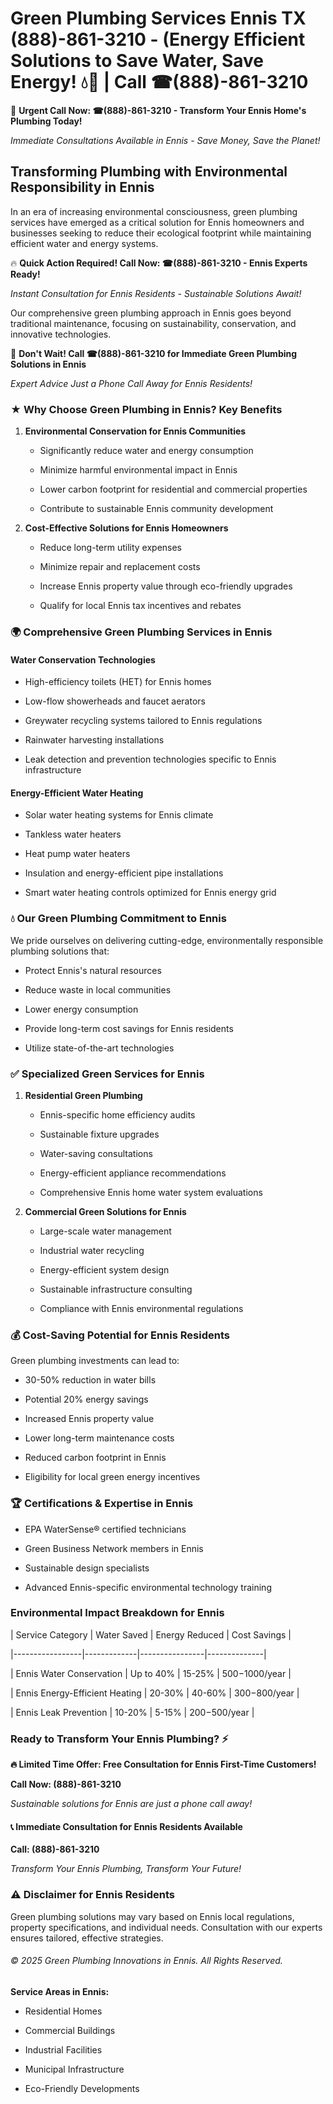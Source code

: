 # Green Plumbing Services Ennis TX (888)-861-3210 - (Energy Efficient Solutions to Save Water, Save Energy! 💧🌿 | Call ☎(888)-861-3210

🚨 **Urgent Call Now: ☎(888)-861-3210 - Transform Your Ennis Home's Plumbing Today!**
*Immediate Consultations Available in Ennis - Save Money, Save the Planet!*

## Transforming Plumbing with Environmental Responsibility in Ennis

In an era of increasing environmental consciousness, green plumbing services have emerged as a critical solution for Ennis homeowners and businesses seeking to reduce their ecological footprint while maintaining efficient water and energy systems. 

🔥 **Quick Action Required! Call Now: ☎(888)-861-3210 - Ennis Experts Ready!**
*Instant Consultation for Ennis Residents - Sustainable Solutions Await!*

Our comprehensive green plumbing approach in Ennis goes beyond traditional maintenance, focusing on sustainability, conservation, and innovative technologies.

🚨 **Don't Wait! Call ☎(888)-861-3210 for Immediate Green Plumbing Solutions in Ennis**
*Expert Advice Just a Phone Call Away for Ennis Residents!*

### ★ Why Choose Green Plumbing in Ennis? Key Benefits

1. **Environmental Conservation for Ennis Communities** 
   - Significantly reduce water and energy consumption
   - Minimize harmful environmental impact in Ennis
   - Lower carbon footprint for residential and commercial properties
   - Contribute to sustainable Ennis community development

2. **Cost-Effective Solutions for Ennis Homeowners** 
   - Reduce long-term utility expenses
   - Minimize repair and replacement costs
   - Increase Ennis property value through eco-friendly upgrades
   - Qualify for local Ennis tax incentives and rebates

### 🌍 Comprehensive Green Plumbing Services in Ennis

#### Water Conservation Technologies
- High-efficiency toilets (HET) for Ennis homes
- Low-flow showerheads and faucet aerators
- Greywater recycling systems tailored to Ennis regulations
- Rainwater harvesting installations
- Leak detection and prevention technologies specific to Ennis infrastructure

#### Energy-Efficient Water Heating
- Solar water heating systems for Ennis climate
- Tankless water heaters
- Heat pump water heaters
- Insulation and energy-efficient pipe installations
- Smart water heating controls optimized for Ennis energy grid

### 💧 Our Green Plumbing Commitment to Ennis

We pride ourselves on delivering cutting-edge, environmentally responsible plumbing solutions that:
- Protect Ennis's natural resources
- Reduce waste in local communities
- Lower energy consumption
- Provide long-term cost savings for Ennis residents
- Utilize state-of-the-art technologies

### ✅ Specialized Green Services for Ennis

1. **Residential Green Plumbing**
   - Ennis-specific home efficiency audits
   - Sustainable fixture upgrades
   - Water-saving consultations
   - Energy-efficient appliance recommendations
   - Comprehensive Ennis home water system evaluations

2. **Commercial Green Solutions for Ennis**
   - Large-scale water management
   - Industrial water recycling
   - Energy-efficient system design
   - Sustainable infrastructure consulting
   - Compliance with Ennis environmental regulations

### 💰 Cost-Saving Potential for Ennis Residents

Green plumbing investments can lead to:
- 30-50% reduction in water bills
- Potential 20% energy savings
- Increased Ennis property value
- Lower long-term maintenance costs
- Reduced carbon footprint in Ennis
- Eligibility for local green energy incentives

### 🏆 Certifications & Expertise in Ennis

- EPA WaterSense® certified technicians
- Green Business Network members in Ennis
- Sustainable design specialists
- Advanced Ennis-specific environmental technology training

### Environmental Impact Breakdown for Ennis

| Service Category | Water Saved | Energy Reduced | Cost Savings |
|-----------------|-------------|----------------|--------------|
| Ennis Water Conservation | Up to 40% | 15-25% | $500-$1000/year |
| Ennis Energy-Efficient Heating | 20-30% | 40-60% | $300-$800/year |
| Ennis Leak Prevention | 10-20% | 5-15% | $200-$500/year |

### Ready to Transform Your Ennis Plumbing? ⚡

**🔥 Limited Time Offer: Free Consultation for Ennis First-Time Customers!**

**Call Now: (888)-861-3210**
*Sustainable solutions for Ennis are just a phone call away!*

#### 📞 Immediate Consultation for Ennis Residents Available

**Call: (888)-861-3210**
*Transform Your Ennis Plumbing, Transform Your Future!*

### ⚠️ Disclaimer for Ennis Residents

Green plumbing solutions may vary based on Ennis local regulations, property specifications, and individual needs. Consultation with our experts ensures tailored, effective strategies.

###### © 2025 Green Plumbing Innovations in Ennis. All Rights Reserved.

**Service Areas in Ennis:** 
- Residential Homes
- Commercial Buildings
- Industrial Facilities
- Municipal Infrastructure
- Eco-Friendly Developments